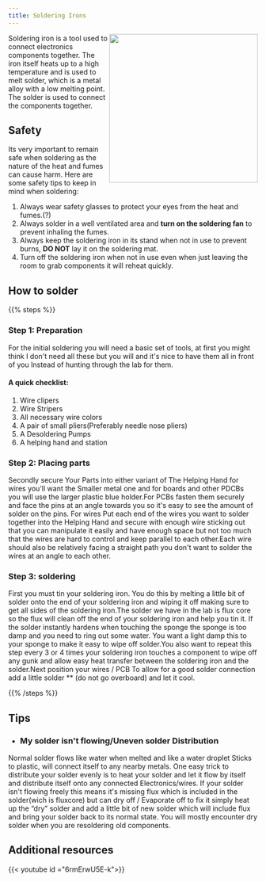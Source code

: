 ```yaml
---
title: Soldering Irons
---
```


<img src = "https://i.imgur.com/ntfLwHX.png" align = "right" width =300>

Soldering iron is a tool used to connect electronics components together. The iron itself heats up to a high temperature and is used to melt solder, which is a metal alloy with a low melting point. The solder is used to connect the components together.

## Safety
Its very important to remain safe when soldering as the nature of the heat and fumes can cause harm. Here are some safety tips to keep in mind when soldering:

1. Always wear safety glasses to protect your eyes from the heat and fumes.(?)
2. Always solder in a well ventilated area and **turn on the soldering fan** to prevent inhaling the fumes.
3. Always keep the soldering iron in its stand when not in use to prevent burns, **DO NOT** lay it on the soldering mat.
4. Turn off the soldering iron when not in use even when just leaving the room to grab components it will reheat quickly.


## How to solder
{{% steps %}}

### Step 1: Preparation
For the initial soldering you will need a basic set of tools, at first you might think I don't need all these but you will and it's nice to have them all in front of you Instead of hunting through the lab for them.

#### A quick checklist:
1. Wire clipers
2. Wire Stripers
3. All necessary wire colors
4. A pair of small pliers(Preferably needle nose pliers)
5. A Desoldering Pumps
6. A helping hand and station
### Step 2: Placing parts
Secondly secure Your Parts into either variant of The Helping Hand for wires you'll want the Smaller metal one and for boards and other PDCBs you will use the larger plastic blue holder.For PCBs fasten them securely and face the pins at an angle towards you so it's easy to see the amount of solder on the pins. For wires Put each end of the wires you want to solder together into the Helping Hand and secure with enough wire sticking out that you can manipulate it easily and have enough space but not too much that the wires are hard to control and keep parallel to each other.Each wire should also be relatively facing a straight path you don't want to solder the wires at an angle to each other.
### Step 3: soldering

First you must tin your soldering iron. You do this by melting a little bit of solder onto the end of your soldering iron and wiping it off making sure to get all sides of the soldering iron.The solder we have in the lab is flux core so the flux will clean off the end of your soldering iron and help you tin it. If the solder instantly hardens when touching the sponge the sponge is too damp and you need to ring out some water. You want a light damp this to your sponge to make it easy to wipe off solder.You also want to repeat this step every 3 or 4 times your soldering iron touches a component to wipe off any gunk and allow easy heat transfer between the soldering iron and the solder.Next position your wires / PCB To allow for a good solder connection add a little solder ** (do not go overboard) and let it cool.

<!-- TODO: have jakob write more documentation on soldering and make the videos on soldering -->


{{% /steps %}}

## Tips
* ### My solder isn't flowing/Uneven solder Distribution 

Normal solder flows like water when melted and like a water droplet Sticks to plastic, will connect itself to any nearby metals. One easy trick to distribute your solder evenly is to heat your solder and let it flow by itself and distribute itself onto any connected Electronics/wires. If your solder isn't flowing freely this means it's missing flux which is included in the solder(wich is fluxcore) but can dry off / Evaporate off to fix it simply heat up the “dry”  solder and add a little bit of new solder which will include flux and bring your solder back to its normal state. You will mostly encounter dry solder when you are resoldering old components.

## Additional resources

{{< youtube id ="6rmErwU5E-k">}}
